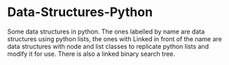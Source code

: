 # Data-Structures-Python
Some data structures in python. The ones labelled by name are data structures using python lists, the ones with Linked in front of the name are data structures with node and list classes to replicate python lists and modify it for use. There is also a linked binary search tree.
